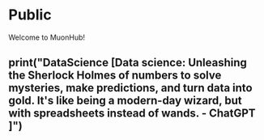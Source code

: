 # Public
Welcome to MuonHub!
## print("DataScience [Data science: Unleashing the Sherlock Holmes of numbers to solve mysteries, make predictions, and turn data into gold. It's like being a modern-day wizard, but with spreadsheets instead of wands. - ChatGPT ]")
